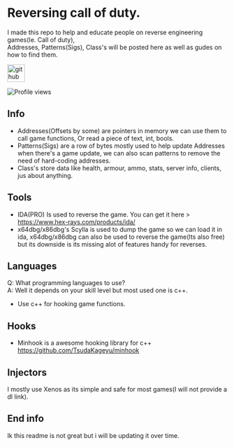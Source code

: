 # Reversing call of duty.

I made this repo to help and educate people on reverse engineering games(Ie. Call of duty),   
Addresses, Patterns(Sigs), Class's will be posted here as well as gudes on how to find them.

[<img src='https://cdn.jsdelivr.net/npm/simple-icons@3.0.1/icons/github.svg' alt='github' height='40'>](https://github.com/ApoIlos)  

![Profile views](https://gpvc.arturio.dev/ApoIlos)  

## Info
* Addresses(Offsets by some) are pointers in memory we can use them to call game functions, Or read a piece of text, int, bools.
* Patterns(Sigs) are a row of bytes mostly used to help update Addresses when there's a game update, we can also scan patterns to remove the need of hard-coding addresses.
* Class's store data like health, armour, ammo, stats, server info, clients, jus about anything.

## Tools
* IDA(PRO) Is used to reverse the game. You can get it here > https://www.hex-rays.com/products/ida/
* x64dbg/x86dbg's Scylla is used to dump the game so we can load it in ida, x64dbg/x86dbg can also be used to reverse the game(Its also free) but its downside is its missing alot of features handy for reverses.

## Languages
Q: What programming languages to use?         
A: Well it depends on your skill level but most used one is c++.

* Use c++ for hooking game functions.

## Hooks
* Minhook is a awesome hooking library for c++ https://github.com/TsudaKageyu/minhook

## Injectors
I mostly use Xenos as its simple and safe for most games(I will not provide a dl link).

## End info
Ik this readme is not great but i will be updating it over time.
